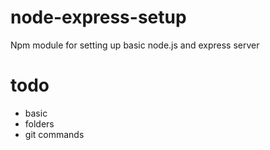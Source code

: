 # node-express-setup

Npm module for setting up basic node.js and express server

# todo

- basic
- folders
- git commands
